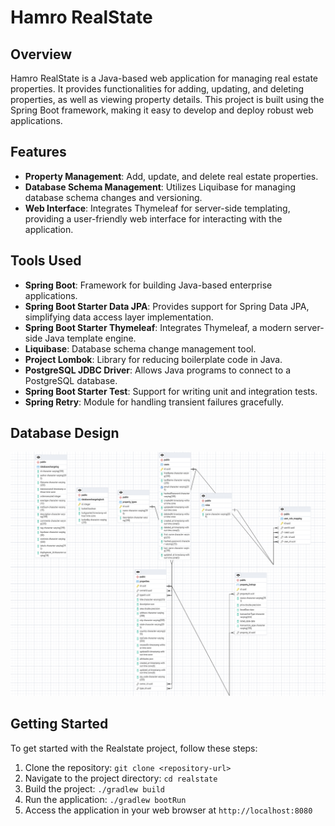 # Hamro RealState

## Overview

Hamro RealState is a Java-based web application for managing real estate properties. It provides functionalities for adding, updating, and deleting properties, as well as viewing property details. This project is built using the Spring Boot framework, making it easy to develop and deploy robust web applications.

## Features

- **Property Management**: Add, update, and delete real estate properties.
- **Database Schema Management**: Utilizes Liquibase for managing database schema changes and versioning.
- **Web Interface**: Integrates Thymeleaf for server-side templating, providing a user-friendly web interface for interacting with the application.

## Tools Used

- **Spring Boot**: Framework for building Java-based enterprise applications.
- **Spring Boot Starter Data JPA**: Provides support for Spring Data JPA, simplifying data access layer implementation.
- **Spring Boot Starter Thymeleaf**: Integrates Thymeleaf, a modern server-side Java template engine.
- **Liquibase**: Database schema change management tool.
- **Project Lombok**: Library for reducing boilerplate code in Java.
- **PostgreSQL JDBC Driver**: Allows Java programs to connect to a PostgreSQL database.
- **Spring Boot Starter Test**: Support for writing unit and integration tests.
- **Spring Retry**: Module for handling transient failures gracefully.

## Database Design

![db-design.png](src%2Fmain%2Fresources%2Fimages%2Fdb-design.png)

## Getting Started

To get started with the Realstate project, follow these steps:

1. Clone the repository: `git clone <repository-url>`
2. Navigate to the project directory: `cd realstate`
3. Build the project: `./gradlew build`
4. Run the application: `./gradlew bootRun`
5. Access the application in your web browser at `http://localhost:8080`